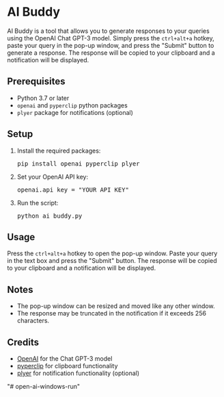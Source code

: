 <html>
<head>
	<title>AI Buddy</title>
</head>
<body>
	<h1>AI Buddy</h1>
	<p>AI Buddy is a tool that allows you to generate responses to your queries using the OpenAI Chat GPT-3 model. Simply press the <code>ctrl+alt+a</code> hotkey, paste your query in the pop-up window, and press the "Submit" button to generate a response. The response will be copied to your clipboard and a notification will be displayed.</p>
	<h2>Prerequisites</h2>
	<ul>
		<li>Python 3.7 or later</li>
		<li><code>openai</code> and <code>pyperclip</code> python packages</li>
		<li><code>plyer</code> package for notifications (optional)</li>
	</ul>
	<h2>Setup</h2>
	<ol>
		<li>Install the required packages:
			<pre>pip install openai pyperclip plyer</pre>
		</li>
		<li>Set your OpenAI API key:
			<pre>openai.api_key = "YOUR_API_KEY"</pre>
		</li>
		<li>Run the script:
			<pre>python ai_buddy.py</pre>
		</li>
	</ol>
	<h2>Usage</h2>
	<p>Press the <code>ctrl+alt+a</code> hotkey to open the pop-up window. Paste your query in the text box and press the "Submit" button. The response will be copied to your clipboard and a notification will be displayed.</p>
	<h2>Notes</h2>
	<ul>
		<li>The pop-up window can be resized and moved like any other window.</li>
		<li>The response may be truncated in the notification if it exceeds 256 characters.</li>
	</ul>
	<h2>Credits</h2>
<ul>
	<li><a href="https://openai.com/">OpenAI</a> for the Chat GPT-3 model</li>
	<li><a href="https://pypi.org/project/pyperclip/">pyperclip</a> for clipboard functionality</li>
	<li><a href="https://pypi.org/project/plyer/">plyer</a> for notification functionality (optional)</li>
</ul>"# open-ai-windows-run" 
